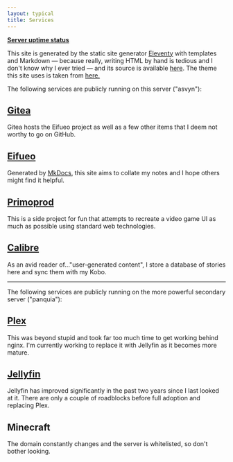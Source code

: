 ```yaml
---
layout: typical
title: Services
---
```


**[Server uptime status](https://uptime.eggworld.tk)**

This site is generated by the static site generator [Eleventy](https://www.11ty.dev) with templates and Markdown — because really, writing HTML by hand is tedious and I don't know why I ever tried — and its source is available [here](https://git.eggworld.tk/eggy/public). The theme this site uses is taken from [here.](https://github.com/kohrongying/11ty-blog-starter)

The following services are publicly running on this server ("asvyn"):

## [Gitea](https://git.eggworld.tk)

Gitea hosts the Eifueo project as well as a few other items that I deem not worthy to go on GitHub.

## [Eifueo](https://eifueo.eggworld.tk)

Generated by [MkDocs](https://mkdocs.org), this site aims to collate my notes and I hope others might find it helpful.

## [Primoprod](https://primoprod.eggworld.tk)

This is a side project for fun that attempts to recreate a video game UI as much as possible using standard web technologies.

## [Calibre](https://calibre.eggworld.tk)

As an avid reader of…"user-generated content", I store a database of stories here and sync them with my Kobo.

---

The following services are publicly running on the more powerful secondary server ("panquia"):

## [Plex](https://plex.eggworld.tk)

This was beyond stupid and took far too much time to get working behind nginx. I'm currently working to replace it with Jellyfin as it becomes more mature.

## [Jellyfin](https://jellyfin.eggworld.tk)

Jellyfin has improved significantly in the past two years since I last looked at it. There are only a couple of roadblocks before full adoption and replacing Plex.

## Minecraft

The domain constantly changes and the server is whitelisted, so don't bother looking.

